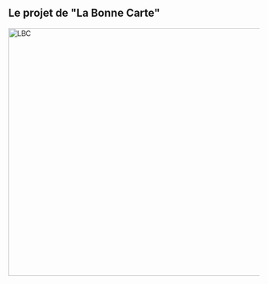 ## Le projet de "La Bonne Carte"
<img width="802" height="497" alt="LBC" src="https://github.com/user-attachments/assets/6f49ed11-c8a0-4f1b-bf60-e8d443fd32b3" />
